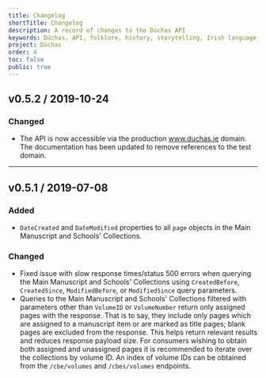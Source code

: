 ```yaml
---
title: Changelog
shortTitle: Changelog
description: A record of changes to the Dúchas API
keywords: Dúchas, API, folklore, history, storytelling, Irish language, Fiontar & Scoil na Gaeilge, DCU
project: Dúchas
order: 4
toc: false
public: true
---
```


## **v0.5.2** / 2019-10-24

### Changed

- The API is now accessible via the production www.duchas.ie domain. The documentation has been updated to remove references to the test domain.

---

## **v0.5.1** / 2019-07-08

### Added

- `DateCreated` and `DateModified` properties to all `page` objects in the Main Manuscript and Schools' Collections.

### Changed

- Fixed issue with slow response times/status 500 errors when querying the Main Manuscript and Schools' Collections using `CreatedBefore`, `CreatedSince`, `ModifiedBefore`, or `ModifiedSince` query parameters.
- Queries to the Main Manuscript and Schools' Collections filtered with parameters other than `VolumeID` or `VolumeNumber` return only assigned pages with the response. That is to say, they include only pages which are assigned to a manuscript item or are marked as title pages; blank pages are excluded from the response. This helps return relevant results and reduces response payload size. For consumers wishing to obtain both assigned and unassigned pages it is recommended to iterate over the collections by volume ID. An index of volume IDs can be obtained from the `/cbe/volumes` and `/cbes/volumes` endpoints.

